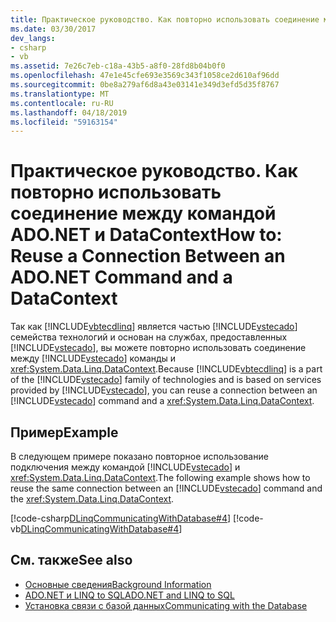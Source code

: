 ```yaml
---
title: Практическое руководство. Как повторно использовать соединение между командой ADO.NET и DataContext
ms.date: 03/30/2017
dev_langs:
- csharp
- vb
ms.assetid: 7e26c7eb-c18a-43b5-a8f0-28fd8b04b0f0
ms.openlocfilehash: 47e1e45cfe693e3569c343f1058ce2d610af96dd
ms.sourcegitcommit: 0be8a279af6d8a43e03141e349d3efd5d35f8767
ms.translationtype: MT
ms.contentlocale: ru-RU
ms.lasthandoff: 04/18/2019
ms.locfileid: "59163154"
---
```

# <a name="how-to-reuse-a-connection-between-an-adonet-command-and-a-datacontext"></a><span data-ttu-id="b1046-102">Практическое руководство. Как повторно использовать соединение между командой ADO.NET и DataContext</span><span class="sxs-lookup"><span data-stu-id="b1046-102">How to: Reuse a Connection Between an ADO.NET Command and a DataContext</span></span>
<span data-ttu-id="b1046-103">Так как [!INCLUDE[vbtecdlinq](../../../../../../includes/vbtecdlinq-md.md)] является частью [!INCLUDE[vstecado](../../../../../../includes/vstecado-md.md)] семейства технологий и основан на службах, предоставленных [!INCLUDE[vstecado](../../../../../../includes/vstecado-md.md)], вы можете повторно использовать соединение между [!INCLUDE[vstecado](../../../../../../includes/vstecado-md.md)] команды и <xref:System.Data.Linq.DataContext>.</span><span class="sxs-lookup"><span data-stu-id="b1046-103">Because [!INCLUDE[vbtecdlinq](../../../../../../includes/vbtecdlinq-md.md)] is a part of the [!INCLUDE[vstecado](../../../../../../includes/vstecado-md.md)] family of technologies and is based on services provided by [!INCLUDE[vstecado](../../../../../../includes/vstecado-md.md)], you can reuse a connection between an [!INCLUDE[vstecado](../../../../../../includes/vstecado-md.md)] command and a <xref:System.Data.Linq.DataContext>.</span></span>  
  
## <a name="example"></a><span data-ttu-id="b1046-104">Пример</span><span class="sxs-lookup"><span data-stu-id="b1046-104">Example</span></span>  
 <span data-ttu-id="b1046-105">В следующем примере показано повторное использование подключения между командой [!INCLUDE[vstecado](../../../../../../includes/vstecado-md.md)] и <xref:System.Data.Linq.DataContext>.</span><span class="sxs-lookup"><span data-stu-id="b1046-105">The following example shows how to reuse the same connection between an [!INCLUDE[vstecado](../../../../../../includes/vstecado-md.md)] command and the <xref:System.Data.Linq.DataContext>.</span></span>  
  
 [!code-csharp[DLinqCommunicatingWithDatabase#4](../../../../../../samples/snippets/csharp/VS_Snippets_Data/DLinqCommunicatingWithDatabase/cs/Program.cs#4)]
 [!code-vb[DLinqCommunicatingWithDatabase#4](../../../../../../samples/snippets/visualbasic/VS_Snippets_Data/DLinqCommunicatingWithDatabase/vb/Module1.vb#4)]  
  
## <a name="see-also"></a><span data-ttu-id="b1046-106">См. также</span><span class="sxs-lookup"><span data-stu-id="b1046-106">See also</span></span>

- [<span data-ttu-id="b1046-107">Основные сведения</span><span class="sxs-lookup"><span data-stu-id="b1046-107">Background Information</span></span>](../../../../../../docs/framework/data/adonet/sql/linq/background-information.md)
- [<span data-ttu-id="b1046-108">ADO.NET и LINQ to SQL</span><span class="sxs-lookup"><span data-stu-id="b1046-108">ADO.NET and LINQ to SQL</span></span>](../../../../../../docs/framework/data/adonet/sql/linq/ado-net-and-linq-to-sql.md)
- [<span data-ttu-id="b1046-109">Установка связи с базой данных</span><span class="sxs-lookup"><span data-stu-id="b1046-109">Communicating with the Database</span></span>](../../../../../../docs/framework/data/adonet/sql/linq/communicating-with-the-database.md)

